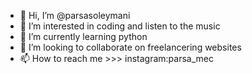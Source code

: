 - 👋 Hi, I’m @parsasoleymani
- 👀 I’m interested in coding and listen to the music
- 🌱 I’m currently learning python
- 💞️ I’m looking to collaborate on freelancering websites
- 📫 How to reach me >>> instagram:parsa_mec
<!---
parsasoleymani/parsasoleymani is a ✨ special ✨ repository because its `README.md` (this file) appears on your GitHub profile.
You can click the Preview link to take a look at your changes.
--->
